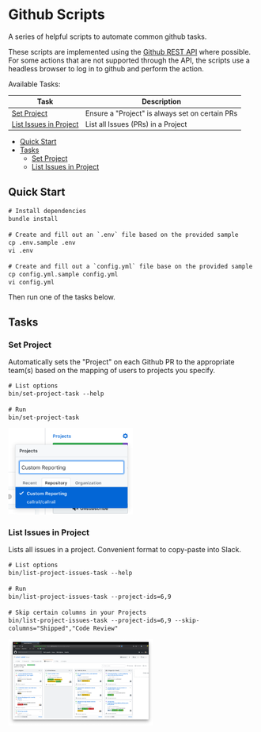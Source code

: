 # Github Scripts

A series of helpful scripts to automate common github tasks.

These scripts are implemented using the [Github REST API](https://developer.github.com/v3/) where possible. For some actions that are not supported through the API, the scripts use a headless browser to log in to github and perform the action.

Available Tasks:

| Task | Description |
| ------------- | ------------- |
| [Set Project](#task-set-project) | Ensure a "Project" is always set on certain PRs |
| [List Issues in Project](#task-list-project-issues) | List all Issues (PRs) in a Project |

- [Quick Start](#quick-start)
- [Tasks](#tasks)
    - [Set Project](#task-set-project)
    - [List Issues in Project](task-list-project-issues)

## <a name="quick-start"></a> Quick Start

```
# Install dependencies
bundle install

# Create and fill out an `.env` file based on the provided sample
cp .env.sample .env
vi .env

# Create and fill out a `config.yml` file base on the provided sample
cp config.yml.sample config.yml
vi config.yml
```

Then run one of the tasks below.

## <a name="tasks"></a> Tasks

### <a name="task-set-project"></a> Set Project

Automatically sets the "Project" on each Github PR to the appropriate team(s) based on the mapping of users to projects you specify.

```
# List options
bin/set-project-task --help

# Run
bin/set-project-task
```

<p>
  <img src="meta/project-menu.png" height="175" />
</p>

### <a name="task-list-project-issues"></a> List Issues in Project

Lists all issues in a project. Convenient format to copy-paste into Slack.

```
# List options
bin/list-project-issues-task --help

# Run
bin/list-project-issues-task --project-ids=6,9

# Skip certain columns in your Projects
bin/list-project-issues-task --project-ids=6,9 --skip-columns="Shipped","Code Review"
```

<p>
  <img src="meta/project-board.png" height="175" />
</p>
